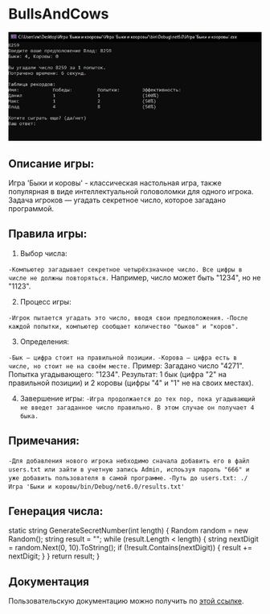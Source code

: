 # BullsAndCows

![Logotype](./wall.jpg)

## Описание игры:

Игра 'Быки и коровы' - классическая настольная игра, также популярная в виде интеллектуальной головоломки для одного игрока.
Задача игроков — угадать секретное число, которое загадано программой.

## Правила игры:

1. Выбор числа:

```-Компьютер загадывает секретное четырёхзначное число. Все цифры в числе не должны повторяться.```
Например, число может быть "1234", но не "1123".

2. Процесс игры:

```-Игрок пытается угадать это число, вводя свои предположения.```
```-После каждой попытки, компьютер сообщает количество "быков" и "коров".```

3. Определения:

```-Бык — цифра стоит на правильной позиции.```
```-Корова — цифра есть в числе, но стоит не на своём месте.```
Пример:
Загадано число "4271".
Попытка угадывающего: "1234".
Результат: 1 бык (цифра "2" на правильной позиции) и 2 коровы (цифры "4" и "1" не на своих местах).

4. Завершение игры:
```-Игра продолжается до тех пор, пока угадывающий не введет загаданное число правильно. В этом случае он получает 4 быка.```

## Примечания:

```-Для добавления нового игрока небходимо сначала добавить его в файл users.txt или зайти в учетную запись Admin, испоьзуя пароль "666" и уже добавить пользователя в самой программе.```
```-Путь до users.txt: ./Игра 'Быки и коровы/bin/Debug/net6.0/results.txt'```

## Генерация числа:

static string GenerateSecretNumber(int length)
{
    Random random = new Random();
    string result = "";
    while (result.Length < length)
    {
        string nextDigit = random.Next(0, 10).ToString();
        if (!result.Contains(nextDigit))
        {
            result += nextDigit;
        }
    }
    return result;
}

## Документация

Пользовательскую документацию можно получить по [этой ссылке](./Readme.md).
